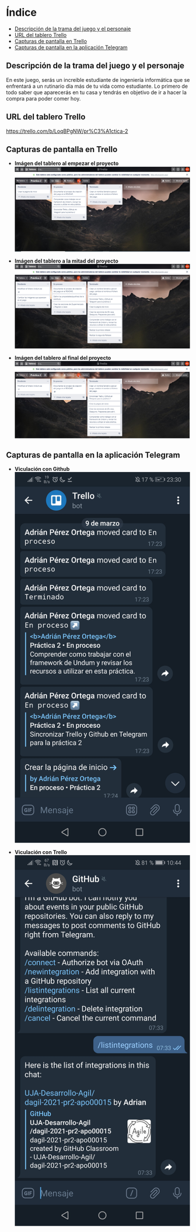 # Índice
   * [Descripción de la trama del juego y el personaje](#descripción-de-la-trama-del-juego-y-el-personaje)
   * [URL del tablero Trello](#url-del-tablero-trello)
   * [Capturas de pantalla en Trello](#capturas-de-pantalla-en-trello)
   * [Capturas de pantalla en la aplicación Telegram](#capturas-de-pantalla-en-la-aplicación-telegram)

##  Descripción de la trama del juego y el personaje
En este juego, serás un increible estudiante de ingeniería informática que se enfrentará a un rutinario día más de tu vida como estudiante.
Lo primero de todo saber que aparecerás en tu casa y tendrás en objetivo de ir a hacer la compra para poder comer hoy.

## URL del tablero Trello
https://trello.com/b/LoqBPgNW/pr%C3%A1ctica-2

## Capturas de pantalla en Trello
- **Imágen del tablero al empezar el proyecto**
![Imagen del tablero al empezar](Imagenes/TrelloInicio.png)

- **Imágen del tablero a la mitad del proyecto**
![Imagen del tablero a la mitad](Imagenes/TrelloMitad.png)

- **Imágen del tablero al final del proyecto**
![Imagen del tablero al finalizar](Imagenes/trelloFin.png)

## Capturas de pantalla en la aplicación Telegram
- **Viculación con Github**
![Imagen del bot de GitHub](Imagenes/botGithub.jpg)

- **Viculación con Trello**
![Imgaen del bot del Trello](Imagenes/botTrello.jpg)



